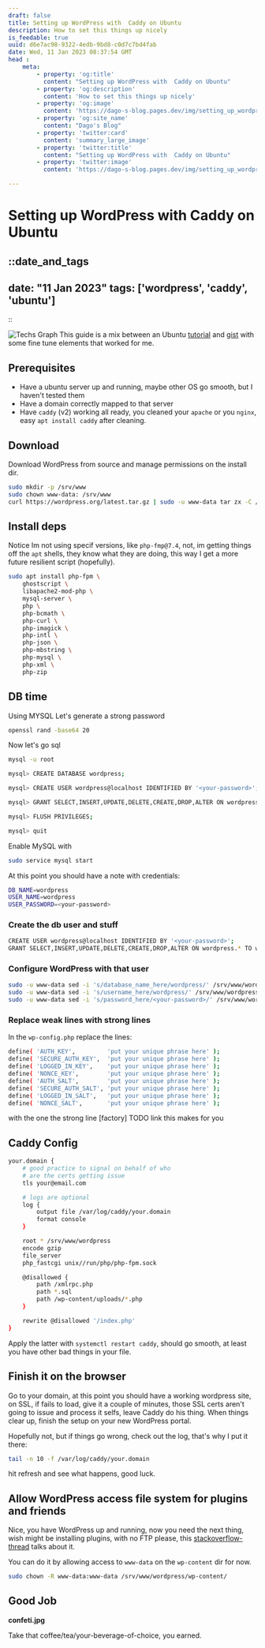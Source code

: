 ```yaml
---
draft: false
title: Setting up WordPress with  Caddy on Ubuntu
description: How to set this things up nicely
is_feedable: true
uuid: d6e7ac98-9322-4edb-9bd8-c0d7c7bd4fab
date: Wed, 11 Jan 2023 08:37:54 GMT
head : 
    meta: 
        - property: 'og:title'
          content: "Setting up WordPress with  Caddy on Ubuntu"
        - property: 'og:description'
          content: 'How to set this things up nicely'
        - property: 'og:image'
          content: 'https://dago-s-blog.pages.dev/img/setting_up_wordpress_with_caddy_on_ubuntu.png'
        - property: 'og:site_name'
          content: "Dago's Blog"
        - property: 'twitter:card'
          content: 'summary_large_image'
        - property: 'twitter:title'
          content: "Setting up WordPress with  Caddy on Ubuntu"
        - property: 'twitter:image'
          content: 'https://dago-s-blog.pages.dev/img/setting_up_wordpress_with_caddy_on_ubuntu.png'

---
```


# Setting up WordPress with  Caddy on Ubuntu

::date_and_tags
---
date: "11 Jan 2023"
tags: ['wordpress', 'caddy', 'ubuntu']
---
::




![Techs Graph](/img/setting_up_wordpress_with_caddy_on_ubuntu_graph.png)
This guide is a mix between an Ubuntu [tutorial](https://ubuntu.com/tutorials/install-and-configure-wordpress#1-overview) and [gist](https://gist.github.com/mage1k99/07ce2b09d47920bf5f94a69f51ddeb30) with some fine tune elements that worked for me. 

## Prerequisites
-  Have a ubuntu server up and running, maybe other OS go smooth, but I haven't tested them
-  Have a domain correctly mapped to that server
-  Have `caddy` (v2) working all ready, you cleaned your `apache` or you `nginx`, easy `apt install caddy`  after cleaning.

## Download 
Download WordPress from source and manage permissions on the install dir.
```bash
sudo mkdir -p /srv/www
sudo chown www-data: /srv/www
curl https://wordpress.org/latest.tar.gz | sudo -u www-data tar zx -C /srv/www
```

## Install deps
Notice Im not using specif versions, like `php-fmp@7.4`, not, im getting things off the `apt` shells, they know what they are doing, this way I get a more future resilient script (hopefully).
```bash
sudo apt install php-fpm \
    ghostscript \
    libapache2-mod-php \
    mysql-server \
    php \
    php-bcmath \
    php-curl \
    php-imagick \
    php-intl \
    php-json \
    php-mbstring \
    php-mysql \
    php-xml \
    php-zip
```

## DB time
Using MYSQL
Let's generate a strong password
```bash
openssl rand -base64 20
```
Now let's go sql
```bash
mysql -u root
```
```bash
mysql> CREATE DATABASE wordpress;
```

```bash
mysql> CREATE USER wordpress@localhost IDENTIFIED BY '<your-password>';
```

```bash
mysql> GRANT SELECT,INSERT,UPDATE,DELETE,CREATE,DROP,ALTER ON wordpress.* TO wordpress@localhost;
```

```bash
mysql> FLUSH PRIVILEGES;
```

```bash
mysql> quit
```

Enable MySQL with 
```bash
sudo service mysql start
```


At this point you should have a note with credentials:
```bash
DB_NAME=wordpress
USER_NAME=wordpress
USER_PASSWORD=<your-password>
```

### Create the db user and stuff
```bash
CREATE USER wordpress@localhost IDENTIFIED BY '<your-password>';
GRANT SELECT,INSERT,UPDATE,DELETE,CREATE,DROP,ALTER ON wordpress.* TO wordpress@localhost;
```

### Configure WordPress with that user
```bash
sudo -u www-data sed -i 's/database_name_here/wordpress/' /srv/www/wordpress/wp-config.php
sudo -u www-data sed -i 's/username_here/wordpress/' /srv/www/wordpress/wp-config.php
sudo -u www-data sed -i 's/password_here/<your-password>/' /srv/www/wordpress/wp-config.php
```

### Replace weak lines with strong lines

In the `wp-config.php` replace the lines:
```bash
define( 'AUTH_KEY',         'put your unique phrase here' );
define( 'SECURE_AUTH_KEY',  'put your unique phrase here' );
define( 'LOGGED_IN_KEY',    'put your unique phrase here' );
define( 'NONCE_KEY',        'put your unique phrase here' );
define( 'AUTH_SALT',        'put your unique phrase here' );
define( 'SECURE_AUTH_SALT', 'put your unique phrase here' );
define( 'LOGGED_IN_SALT',   'put your unique phrase here' );
define( 'NONCE_SALT',       'put your unique phrase here' );
```
with the one the strong line [factory] TODO link this makes for you
## Caddy Config
```bash
your.domain {
    # good practice to signal on behalf of who 
    # are the certs getting issue
	tls your@email.com

    # logs are optional
	log {
		output file /var/log/caddy/your.domain
		format console
	}

	root * /srv/www/wordpress
	encode gzip
	file_server
	php_fastcgi unix//run/php/php-fpm.sock

	@disallowed {
		path /xmlrpc.php
		path *.sql
		path /wp-content/uploads/*.php
	}

	rewrite @disallowed '/index.php'
}
```

Apply the latter with `systemctl restart caddy`, should go smooth, at least you have other bad things in your file.


## Finish it on the browser
Go to your domain, at this point you should have a working wordpress site, on SSL,
if fails to load, give it a couple of minutes, those SSL certs aren't going to issue
and process it selfs, leave Caddy do his thing. When things clear up, finish the setup
on your new WordPress portal. 

Hopefully not, but if things go wrong, check out the log, that's why I put it there:
```bash
tail -n 10 -f /var/log/caddy/your.domain
```
hit refresh and see what happens, good luck.


## Allow WordPress access file system for plugins and friends
Nice, you have WordPress up and running, now you need the next thing, wish might be
installing plugins, with no FTP please, this [stackoverflow-thread](https://stackoverflow.com/questions/17922644/wordpress-asking-for-my-ftp-credentials-to-install-plugins) talks about it.

You can do it by allowing access to `www-data` on the `wp-content` dir for now.

```bash
sudo chown -R www-data:www-data /srv/www/wordpress/wp-content/
```


## Good Job
**confeti.jpg** 

Take that coffee/tea/your-beverage-of-choice, you earned.